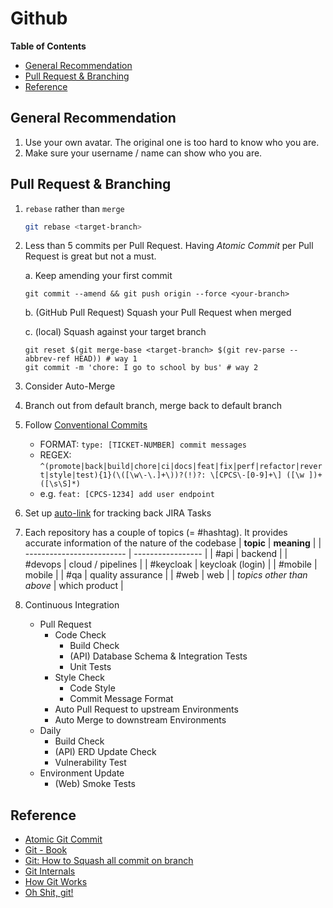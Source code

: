 # Github <!-- omit in toc -->

**Table of Contents**

- [General Recommendation](#general-recommendation)
- [Pull Request \& Branching](#pull-request--branching)
- [Reference](#reference)

## General Recommendation

1. Use your own avatar. The original one is too hard to know who you are.
2. Make sure your username / name can show who you are.

## Pull Request & Branching

1.  `rebase` rather than `merge`

    ```bash
    git rebase <target-branch>
    ```

2.  Less than 5 commits per Pull Request.
    Having _Atomic Commit_ per Pull Request is great but not a must.

    a. Keep amending your first commit

        git commit --amend && git push origin --force <your-branch>

    b. (GitHub Pull Request) Squash your Pull Request when merged

    c. (local) Squash against your target branch

        git reset $(git merge-base <target-branch> $(git rev-parse --abbrev-ref HEAD)) # way 1
        git commit -m 'chore: I go to school by bus' # way 2

3.  Consider Auto-Merge
4.  Branch out from default branch, merge back to default branch
5.  Follow [Conventional Commits](https://www.conventionalcommits.org "https://www.conventionalcommits.org")
    - FORMAT: `type: [TICKET-NUMBER] commit messages`
    - REGEX: `^(promote|back|build|chore|ci|docs|feat|fix|perf|refactor|revert|style|test){1}(\([\w\-\.]+\))?(!)?: \[CPCS\-[0-9]+\] ([\w ])+([\s\S]*)`
    - e.g. `feat: [CPCS-1234] add user endpoint`
6.  Set up [auto-link](https://docs.github.com/en/repositories/managing-your-repositorys-settings-and-features/managing-repository-settings/configuring-autolinks-to-reference-external-resources "https://docs.github.com/en/repositories/managing-your-repositorys-settings-and-features/managing-repository-settings/configuring-autolinks-to-reference-external-resources") for tracking back JIRA Tasks
7.  Each repository has a couple of topics (= #hashtag). It provides accurate information of the nature of the codebase
    | **topic** | **meaning** |
    | ------------------------- | ----------------- |
    | #api | backend |
    | #devops | cloud / pipelines |
    | #keycloak | keycloak (login) |
    | #mobile | mobile |
    | #qa | quality assurance |
    | #web | web |
    | _topics other than above_ | which product |

8.  Continuous Integration
    - Pull Request
      - Code Check
        - Build Check
        - (API) Database Schema & Integration Tests
        - Unit Tests
      - Style Check
        - Code Style
        - Commit Message Format
      - Auto Pull Request to upstream Environments
      - Auto Merge to downstream Environments
    - Daily
      - Build Check
      - (API) ERD Update Check
      - Vulnerability Test
    - Environment Update
      - (Web) Smoke Tests

## Reference

- [Atomic Git Commit](https://www.aleksandrhovhannisyan.com/blog/atomic-git-commits "https://www.aleksandrhovhannisyan.com/blog/atomic-git-commits")
- [Git - Book](https://git-scm.com/book "https://git-scm.com/book")
- [Git: How to Squash all commit on branch](https://stackoverflow.com/questions/25356810/git-how-to-squash-all-commits-on-branch "https://stackoverflow.com/questions/25356810/git-how-to-squash-all-commits-on-branch")
- [Git Internals](https://github.com/pluralsight/git-internals-pdf "https://github.com/pluralsight/git-internals-pdf")
- [How Git Works](https://wizardzines.com/zines/git "https://wizardzines.com/zines/git")
- [Oh Shit, git!](https://wizardzines.com/zines/oh-shit-git "https://wizardzines.com/zines/oh-shit-git")
